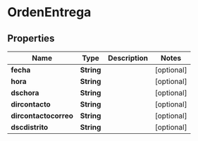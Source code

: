 
# OrdenEntrega

## Properties
Name | Type | Description | Notes
------------ | ------------- | ------------- | -------------
**fecha** | **String** |  |  [optional]
**hora** | **String** |  |  [optional]
**dschora** | **String** |  |  [optional]
**dircontacto** | **String** |  |  [optional]
**dircontactocorreo** | **String** |  |  [optional]
**dscdistrito** | **String** |  |  [optional]




